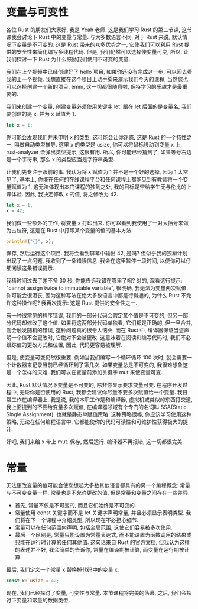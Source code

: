 # 变量与可变性

各位 Rust 的朋友们大家好, 我是 Yeah 老师. 这是我们学习 Rust 的第二节课, 这节课我会讨论下 Rust 中的变量与常量. 与大多数语言不同, 对于 Rust 来说, 默认情况下变量是不可变的. 这是 Rust 带来的众多优势之一, 它使我们可以利用 Rust 提供的安全性来简化编写多线程代码. 但是, 我们仍然可以选择使变量可变, 所以, 让我们探讨一下 Rust 为什么鼓励我们使用不可变的变量.

我们在上个视频中已经创建好了 hello 项目, 如果你还没有完成这一步, 可以回去看我的上一个视频. 我想直接在这个项目上动手脚来演示我们今天的课程, 当然您也可以选择创建一个新的项目, emm, 这一切都很随意啦, 保持学习的乐趣才是最重要的.

我们来创建一个变量, 创建变量必须使用关键字 let. 跟在 let 后面的是变量名, 我们要创建的是 x, 并为 x 赋值为 1.

```rs
let x = 1;
```

你可能会发现我们并未申明 x 的类型, 这可能会让你迷惑, 这是 Rust 的一个特性之一, 叫做自动类型推导. 这里 x 的类型是 usize, 你可以将鼠标移动到变量 x 上, rust-analyzer 会弹出类型提示, 这很有用. 所以, 你可能已经猜到了, 如果等号右边是一个字符串, 那么 x 的类型应当是字符串类型.

让我们先专注于眼前的事. 我认为将 x 赋值为 1 并不是一个好的选择, 因为 1 太常见了, 基本上, 你能在任何的在线课程平台和任何课程上都能见到有教师将一个变量赋值为 1, 这无法体现出本门课程的独到之处, 我的目标是带给学生无与伦比的上课体验. 因此, 我决定修改 x 的值, 将之修改为 42.

```rs
let x = 1;
x = 42;
```

我们做一些额外的工作, 将变量 x 打印出来. 你可以看到我使用了一对大括号来做为占位符, 这是在 Rust 中打印某个变量的值的基本方法.

```rs
println!("{}", x);
```

保存, 然后运行这个项目. 我将会看到屏幕中输出 42, 是吗? 但似乎我的狡猾计划出现了一点问题, 我收到了一条错误信息. 我会在这里暂停一段时间, 以便你可以仔细阅读这条错误提示.

我猜时间过去了差不多 30 秒, 你能告诉我错在哪里了吗? 对的, 观看这行提示: "cannot assign twice to immutable variable", 很明确, 我无法为变量两次赋值. 你可能会很沮丧, 因为这种写法在绝大多数语言中都是行得通的, 为什么 Rust 不允许这种操作呢? 我再次提示: 这是 Rust 提供的安全性之一.

有一种很常见的程序错误, 我们的一部分代码会假定某个值是不可变的, 但另一部分代码却修改了这个值. 如果将这两部分代码单独看, 它们都是正确的, 但一旦合并, 则会触发随机的错误, 这种问题真的很令人恼火. 而在 Rust 中, 编译器保证当您声明一个值不会更改时, 它绝对不会被更改. 这意味着在阅读和编写代码时, 我们不必跟踪值的更改方式和位置, 因此, 代码更容易被理解.

但是, 使变量可变仍然很重要, 例如当我们编写一个循环循环 100 次时, 就会需要一个计数器来记录当前已经循环到了第几次. 如果变量总是不可变的, 我很难想象这是一个怎样的灾难. 我们可以在变量前添加关键字 mut 来使变量可变.

因此, Rust 默认情况下变量是不可变的, 除非你显示要求变量可变. 在程序开发过程中, 无论你是否使用的 Rust, 我都会建议你尽量不要多次赋值给一个变量. 我日常工作在编译器上, 我是说, 我的本职工作是和编译器, 虚拟机或类似的东西打交道, 我上面提到的不要给变量多次赋值, 在编译器领域有个专门的名词叫 SSA(Static Single Assignment), 也就是静态单赋值策略. 这种策略很棒, 你应该学习使用这种策略, 无论在任何编程语言中, 它都能使你的代码可读性和可维护性获得极大的提升.

好吧, 我们来给 x 带上 mut. 保存, 然后运行. 编译器不再报错, 这一切都很完美.

# 常量

无法更改变量的值可能会使您想起大多数其他语言都具有的另一个编程概念: 常量. 与不可变变量一样, 常量也是不允许更改的值, 但是常量和变量之间存在一些差异.

- 首先, 常量不仅是不可变的, 而且它们始终是不可变的.
- 常量使用 const 关键字而不是 let 关键字声明常量, 并且必须显示表明类型. 我们将在下一个课程中介绍类型, 所以现在不必担心细节.
- 常量可以在任何范围内声明, 包括全局范围, 这使它们容易被多次使用.
- 最后一个区别是, 常量只能设置为常量表达式, 而不能设置为函数调用的结果或只能在运行时计算的任何其他值. 这句话来自 Rust 的官方文档, 但我认为这样的表述并不好, 我会简单的告诉你, 常量在编译期被计算, 而变量在运行期被计算.

最后, 我们定义一个常量 x 替换掉代码中的变量 x:

```rs
const x: usize = 42;
```

现在, 我们已经探讨了变量, 可变性与常量. 本节课程将完美的落幕, 之后, 我们会探讨下变量和常量的数据类型.
